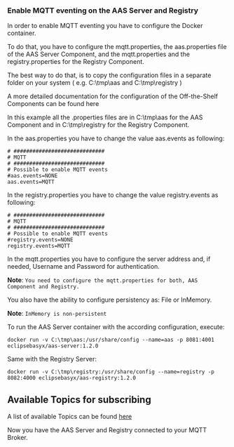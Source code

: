### Enable MQTT eventing on the AAS Server and Registry
In order to enable MQTT eventing you have to configure the Docker container.

To do that, you have to configure the mqtt.properties, the aas.properties file of the AAS Server Component, and the mqtt.properties and the registry.properties for the Registry Component.

The best way to do that, is to copy the configuration files in a separate folder on your system ( e.g. C:\tmp\aas and C:\tmp\registry )

A more detailed documentation for the configuration of the Off-the-Shelf Components can be found here

In this example all the .properties files are in C:\tmp\aas for the AAS Component and in C:\tmp\registry for the Registry Component.


In the aas.properties you have to change the value aas.events as following:
```
# #############################
# MQTT
# #############################
# Possible to enable MQTT events
#aas.events=NONE
aas.events=MQTT
```

In the registry.properties you have to change the value registry.events as following:
```
# #############################
# MQTT
# #############################
# Possible to enable MQTT events
#registry.events=NONE
registry.events=MQTT
```
In the mqtt.properties you have to configure the server address and, if needed, Username and Password for authentication.

**Note**: `You need to configure the mqtt.properties for both, AAS Component and Registry.`

You also have the ability to configure persistency as: File or InMemory.

**Note**: `InMemory is non-persistent`

To run the AAS Server container with the according configuration, execute:
```
docker run -v C:\tmp\aas:/usr/share/config --name=aas -p 8081:4001 eclipsebasyx/aas-server:1.2.0
```

Same with the Registry Server:
```
docker run -v C:\tmp\registry:/usr/share/config --name=registry -p 8082:4000 eclipsebasyx/aas-registry:1.2.0
```

## Available Topics for subscribing
A list of available Topics can be found [here](../../../extensions/eventing.md)

Now you have the AAS Server and Registry connected to your MQTT Broker.